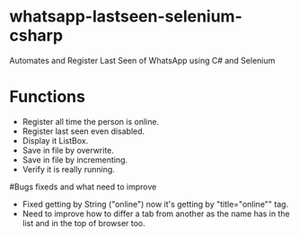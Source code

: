 # whatsapp-lastseen-selenium-csharp
Automates and Register Last Seen of WhatsApp using C# and Selenium

# Functions

- Register all time the person is online.
- Register last seen even disabled.
- Display it ListBox.
- Save in file by overwrite.
- Save in file by incrementing.
- Verify it is really running.


#Bugs fixeds and what need to improve

- Fixed getting by String ("online") now it's getting by "title="online"" tag.
- Need to improve how to differ a tab from another as the name has in the list and in the top of browser too.
